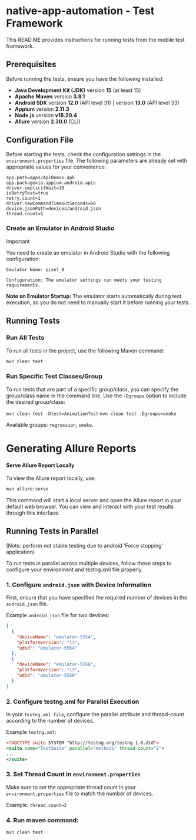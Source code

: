 # native-app-automation - Test Framework

This READ.ME provides instructions for running tests from the mobile test framework.

## Prerequisites

Before running the tests, ensure you have the following installed:

- **Java Development Kit (JDK)** version **15** (at least 15)
- **Apache Maven** version **3.9.1**
- **Android SDK** version **12.0** (API level 31) | version **13.0** (API level 33)
- **Appium** version **2.11.3**
- **Node.js** version **v18.20.4**
- **Allure** version **2.30.0** (CLI)

## Configuration File

Before starting the tests, check the configuration settings in the `environment.properties` file. The following
parameters are already set with appropriate values for your convenience:

```properties
app.path=apps/ApiDemos.apk
app.package=io.appium.android.apis
driver.implicitWait=10
isRetryTest=true
retry.count=1
driver.newCommandTimeoutSeconds=60
device.jsonPath=devices/android.json
thread.count=1 
```



### Create an Emulator in Android Studio

> [!IMPORTANT]  
>You need to create an emulator in Android Studio with the following configuration:

```Emulator Name: pixel_8```

``Configuration: The emulator settings can meets your testing requirements.``

**Note on Emulator Startup:**
The emulator starts automatically during test execution, so you do not need to manually start it before running your
tests.

## Running Tests

### Run All Tests

To run all tests in the project, use the following Maven command:

```bash
mvn clean test
```

### Run Specific Test Classes/Group

To run tests that are part of a specific group/class, you can specify the group/class name in the command line. Use
the ```-Dgroups``` option to include the desired group/class:

```mvn clean test -Dtest=AnimationTest```
```mvn clean test -Dgroups=smoke```

Available groups: ```regression```, ```smoke```.

# Generating Allure Reports

#### Serve Allure Report Locally

To view the Allure report locally, use:

```bash
mvn allure:serve
```

This command will start a local server and open the Allure report in your default web browser. You can view and interact
with your test results through this interface.

## Running Tests in Parallel

(Note: perform not stable testing due to android 'Force stopping' application)

To run tests in parallel across multiple devices, follow these steps to configure your environment and testng.xml file
properly.

### 1. Configure ```android.json``` with Device Information

First, ensure that you have specified the required number of devices in the ```android.json``` file.

Example ```android.json``` file for two devices:

```json
[
  {
    "deviceName": "emulator-5554",
    "platformVersion": "13",
    "udid": "emulator-5554"
  },
  {
    "deviceName": "emulator-5556", 
    "platformVersion": "13", 
    "udid": "emulator-5556"
  }
]
```

### 2. Configure testng.xml for Parallel Execution

In your ```testng.xml file```, configure the parallel attribute and thread-count according to the number of devices.

Example ```testng.xml```:

```xml
<!DOCTYPE suite SYSTEM "http://testng.org/testng-1.0.dtd">
<suite name="TestSuite" parallel="methods" thread-count="2">
...
</suite>
```

### 3. Set Thread Count in ```environment.properties```

Make sure to set the appropriate thread count in your ```environment.properties``` file to match the number of devices.

Example: ```thread.count=2```

### 4. Run maven command:

```mvn clean test```
